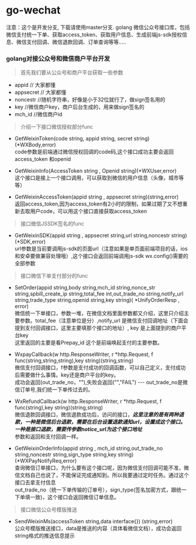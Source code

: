 # go-wechat
注意：这个是开发分支, 下载请使用master分支.
golang 微信公众号接口库，包括微信支付统一下单、获取access_token、获取用户信息、生成前端js-sdk授权信息、微信支付回调、微信退款回调、订单查询等等.....

### golang对接公众号和微信商户平台开发

> 首先我们要从公众号和商户平台获取一些参数  

- appid // 大家都懂
- appsecret  // 大家都懂
- noncestr //随机字符串，好像是小于32位就行了，做sign签名用的
- key //微信商户key，商户后台生成的，用来做sign签名的
- mch_id //微信商户id


> 介绍一下接口微信授权部分func  

- GetWeixinToken(code string, appid string, secret string)(*WXBody,error)  
  code参数是前端通过微信授权回调的code码,这个接口成功主要会返回access_token 和openid
  
- GetWeixinInfo(AccessToken string , Openid string)(*WXUser,error)  
  这个接口是接上一个接口调用，可以获取到微信的用户信息（头像，城市等等）
  
- GetWeixinAccessToken(appid string , appsecret string)(string,error)  
  返回access_token,因为access_token有2小时的限制，如果过期了又不想重新去取用户code，可以用这个接口直接获取access_token
  

> 接口微信JSSDK签名的func  

- GetWeixinSDK(appid string , appsecret string,url string,noncestr string)(*SDK,error)  
  url参数是当前要调用js-sdk的页面url（注意如果是单页面前端项目的话，ios和安卓要做兼容处理哦）,这个接口会返回前端调用js-sdk wx.config()需要的全部参数
  
> 接口微信下单支付部分的func  

- SetOrder(appid string,body string,mch_id string,nonce_str string,spbill_create_ip string,total_fee int,out_trade_no string,notify_url string,trade_type string,openid string,key string)( *UnifyOrderResp , error)  
  微信统一下单接口，参数一堆，在微信文档里面参数都又介绍，这里只介绍主要参数。total_fee（注意单位是分）,notify_url 是微信支付回调地址（下面会提到支付回调接口，这里主要填那个接口的地址）, key 是上面提到的商户平台key  
  这里返回的主要是看Prepay_id 这个是前端唤起支付的主要参数。  
  
- WxpayCallback(w http.ResponseWriter, r *http.Request, f func(string,string,string),key string)(string,string)  
  微信支付回调接口，f参数是支付成功的回调函数，可以自己定义，支付成功后需要做什么事情。key还是商户平台的key。  
  成功会返回(out_trade_no，""),失败会返回("","FAIL")  --- out_trade_no是微信订单号,我们统一下单传过去的。  
  
- WxRefundCallback(w http.ResponseWriter, r *http.Request, f func(string),key string)(string,string)  
  微信退款回调接口，微信退款成功后，访问的接口，***这里注意的是有两种退款，一种是微信后台退款，需要在后台设置退款通知url，设置成这个接口。一种是接口退款，需要传参数notice_url为这个接口地址***  
  参数和返回和支付回调一样。  

- GetWeixinOrderInfo(appid string , mch_id string,out_trade_no string,noncestr string,sign_type string,key string)(*WXPayNotifyReq,error)  
  查询微信订单接口，为什么要有这个接口呢，因为微信支付回调可能不准，微信文档自己也说了，不能保证完成通知到。所以我要通过定时任务。通过这个接口去拿支付信息  
  out_trade_no（统一下单传输的订单号），sign_type(签名加密方式，跟统一下单填一致)，这个接口会返回微信订单信息。  
  
> 接口微信公众号模版推送  

- SendWeixinMs(accessToken string,data interface{}) (string,error)  
  公众号模版推送接口，data是推送的内容（具体看微信文档），成功会返回string格式的推送信息提示  

  
